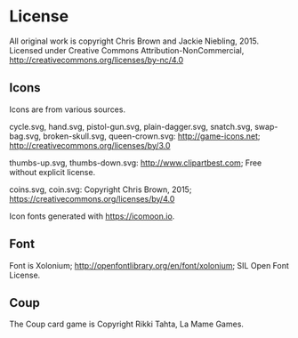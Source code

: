 License
=======

All original work is copyright Chris Brown and Jackie Niebling, 2015.
Licensed under Creative Commons Attribution-NonCommercial, http://creativecommons.org/licenses/by-nc/4.0

Icons
-----

Icons are from various sources.

cycle.svg, hand.svg, pistol-gun.svg, plain-dagger.svg, snatch.svg, swap-bag.svg, broken-skull.svg, queen-crown.svg: http://game-icons.net; http://creativecommons.org/licenses/by/3.0

thumbs-up.svg, thumbs-down.svg: http://www.clipartbest.com; Free without explicit license.

coins.svg, coin.svg: Copyright Chris Brown, 2015; https://creativecommons.org/licenses/by/4.0

Icon fonts generated with https://icomoon.io.

Font
-----
Font is Xolonium; http://openfontlibrary.org/en/font/xolonium; SIL Open Font License.

Coup
-----

The Coup card game is Copyright Rikki Tahta, La Mame Games.
